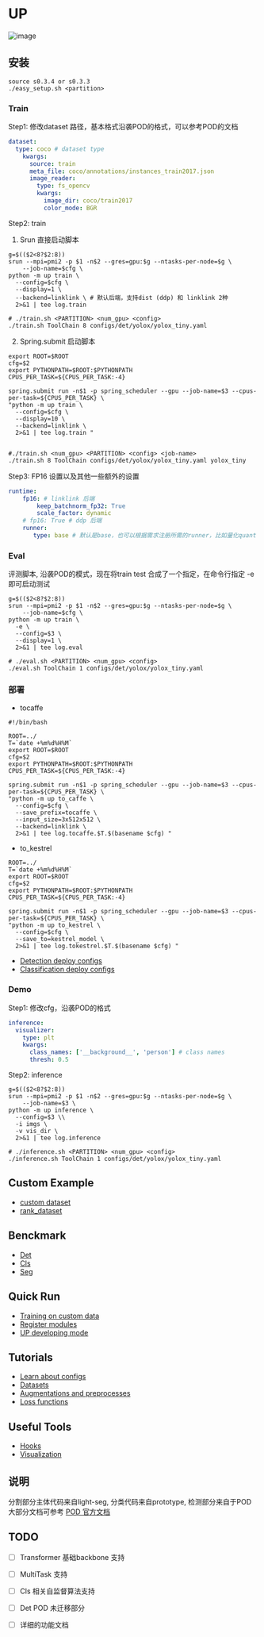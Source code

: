 # UP

![image](up-logo.png)

## 安装
```shell
source s0.3.4 or s0.3.3
./easy_setup.sh <partition>
```

### Train
Step1: 修改dataset 路径，基本格式沿袭POD的格式，可以参考POD的文档

```yaml
dataset:
  type: coco # dataset type
    kwargs:
      source: train
      meta_file: coco/annotations/instances_train2017.json 
      image_reader:
        type: fs_opencv
        kwargs:
          image_dir: coco/train2017
          color_mode: BGR
```

Step2: train
1. Srun 直接启动脚本
```shell
g=$(($2<8?$2:8))
srun --mpi=pmi2 -p $1 -n$2 --gres=gpu:$g --ntasks-per-node=$g \
    --job-name=$cfg \
python -m up train \
  --config=$cfg \
  --display=1 \
  --backend=linklink \ # 默认后端，支持dist (ddp) 和 linklink 2种
  2>&1 | tee log.train

# ./train.sh <PARTITION> <num_gpu> <config>
./train.sh ToolChain 8 configs/det/yolox/yolox_tiny.yaml
```

2. Spring.submit 启动脚本
```shell
export ROOT=$ROOT
cfg=$2
export PYTHONPATH=$ROOT:$PYTHONPATH
CPUS_PER_TASK=${CPUS_PER_TASK:-4}

spring.submit run -n$1 -p spring_scheduler --gpu --job-name=$3 --cpus-per-task=${CPUS_PER_TASK} \
"python -m up train \
  --config=$cfg \
  --display=10 \
  --backend=linklink \
  2>&1 | tee log.train "


#./train.sh <num_gpu> <PARTITION> <config> <job-name>
./train.sh 8 ToolChain configs/det/yolox/yolox_tiny.yaml yolox_tiny
```

Step3: FP16 设置以及其他一些额外的设置

```yaml
runtime:
    fp16: # linklink 后端
        keep_batchnorm_fp32: True
        scale_factor: dynamic
    # fp16: True # ddp 后端
    runner:
       type: base # 默认是base，也可以根据需求注册所需的runner，比如量化quant
```

### Eval
评测脚本, 沿袭POD的模式，现在将train test 合成了一个指定，在命令行指定 -e 即可启动测试

```shell
g=$(($2<8?$2:8))
srun --mpi=pmi2 -p $1 -n$2 --gres=gpu:$g --ntasks-per-node=$g \
    --job-name=$cfg \
python -m up train \
  -e \
  --config=$3 \
  --display=1 \
  2>&1 | tee log.eval

# ./eval.sh <PARTITION> <num_gpu> <config>
./eval.sh ToolChain 1 configs/det/yolox/yolox_tiny.yaml
```

### 部署

* tocaffe
```shell
#!/bin/bash

ROOT=../
T=`date +%m%d%H%M`
export ROOT=$ROOT
cfg=$2
export PYTHONPATH=$ROOT:$PYTHONPATH
CPUS_PER_TASK=${CPUS_PER_TASK:-4}

spring.submit run -n$1 -p spring_scheduler --gpu --job-name=$3 --cpus-per-task=${CPUS_PER_TASK} \
"python -m up to_caffe \
  --config=$cfg \
  --save_prefix=tocaffe \
  --input_size=3x512x512 \
  --backend=linklink \
  2>&1 | tee log.tocaffe.$T.$(basename $cfg) "

```

* to_kestrel

```shell
ROOT=../
T=`date +%m%d%H%M`
export ROOT=$ROOT
cfg=$2
export PYTHONPATH=$ROOT:$PYTHONPATH
CPUS_PER_TASK=${CPUS_PER_TASK:-4}

spring.submit run -n$1 -p spring_scheduler --gpu --job-name=$3 --cpus-per-task=${CPUS_PER_TASK} \
"python -m up to_kestrel \
  --config=$cfg \
  --save_to=kestrel_model \
  2>&1 | tee log.tokestrel.$T.$(basename $cfg) "
```

* [Detection deploy configs](configs/det/deploy)
* [Classification deploy configs](configs/cls/deploy)


### Demo
Step1: 修改cfg，沿袭POD的格式

```yaml
inference:
  visualizer:
    type: plt
    kwargs:
      class_names: ['__background__', 'person'] # class names
      thresh: 0.5
``` 

Step2: inference

```shell
g=$(($2<8?$2:8))
srun --mpi=pmi2 -p $1 -n$2 --gres=gpu:$g --ntasks-per-node=$g \
    --job-name=$3 \
python -m up inference \
  --config=$3 \\
  -i imgs \
  -v vis_dir \
  2>&1 | tee log.inference

# ./inference.sh <PARTITION> <num_gpu> <config>
./inference.sh ToolChain 1 configs/det/yolox/yolox_tiny.yaml
```

## Custom Example

* [custom dataset](configs/det/custom/custom_dataset.yaml)
* [rank_dataset](configs/det/custom/rank_dataset.yaml)

## Benckmark

* [Det](docs/detection_benchmark.md)
* [Cls](docs/classification_benchmark.md)
* [Seg](docs/semantic_benchmark.md)

## Quick Run

* [Training on custom data](docs/train_custom_data.md)
* [Register modules](docs/register_modules.md)
* [UP developing mode](docs/up_developing_mode.md)

## Tutorials

* [Learn about configs](docs/learn_about_configs.md)
* [Datasets](docs/datasets.md)
* [Augmentations and preprocesses](docs/augmentations.md)
* [Loss functions](docs/loss_functions.md)

## Useful Tools

* [Hooks](docs/hooks.md)
* [Visualization](docs/visualization.md)


## 说明

分割部分主体代码来自light-seg, 分类代码来自prototype, 检测部分来自于POD
大部分文档可参考 [POD 官方文档](http://spring.sensetime.com/docs/pod/index.html)

## TODO
- [ ] Transformer 基础backbone 支持
- [ ] MultiTask 支持
- [ ] Cls 相关自监督算法支持
- [ ] Det POD 未迁移部分
- [ ] 详细的功能文档

